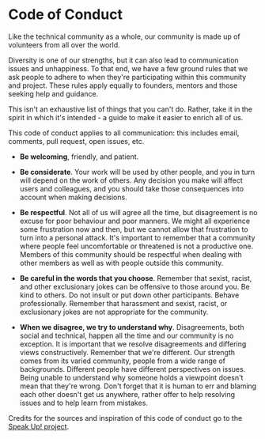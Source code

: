 Code of Conduct
===

Like the technical community as a whole, our community is made up of volunteers from all over the world.

Diversity is one of our strengths, but it can also lead to communication issues and unhappiness. To that end, we have a few ground rules that we ask people to adhere to when they're participating within this community and project. These rules apply equally to founders, mentors and those seeking help and guidance.

This isn't an exhaustive list of things that you can't do. Rather, take it in the spirit in which it's intended - a guide to make it easier to enrich all of us.

This code of conduct applies to all communication: this includes email, comments, pull request, open issues, etc.

- **Be welcoming**, friendly, and patient.

- **Be considerate**. Your work will be used by other people, and you in turn will depend on the work of others. Any decision you make will affect users and colleagues, and you should take those consequences into account when making decisions.

- **Be respectful**. Not all of us will agree all the time, but disagreement is no excuse for poor behaviour and poor manners. We might all experience some frustration now and then, but we cannot allow that frustration to turn into a personal attack. It's important to remember that a community where people feel uncomfortable or threatened is not a productive one. Members of this community should be respectful when dealing with other members as well as with people outside this community.

- **Be careful in the words that you choose**. Remember that sexist, racist, and other exclusionary jokes can be offensive to those around you. Be kind to others. Do not insult or put down other participants. Behave professionally. Remember that harassment and sexist, racist, or exclusionary jokes are not appropriate for the community.

- **When we disagree, we try to understand why**. Disagreements, both social and technical, happen all the time and our community is no exception. It is important that we resolve disagreements and differing views constructively. Remember that we're different. Our strength comes from its varied community, people from a wide range of backgrounds. Different people have different perspectives on issues. Being unable to understand why someone holds a viewpoint doesn't mean that they're wrong. Don't forget that it is human to err and blaming each other doesn't get us anywhere, rather offer to help resolving issues and to help learn from mistakes.


Credits for the sources and inspiration of this code of conduct go to the [Speak Up! project](http://web.archive.org/web/20141109123859/http://speakup.io/coc.html).
